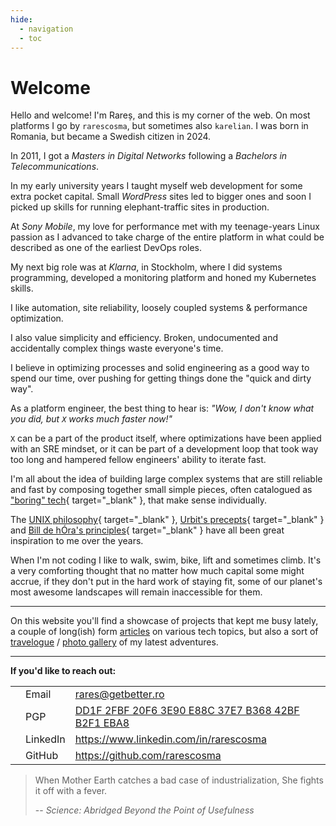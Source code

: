 ```yaml
---
hide:
  - navigation
  - toc
---
```


# Welcome

Hello and welcome! I'm Rareș, and this is my corner of the web. On most platforms I go by `rarescosma`, but sometimes
also `karelian`. I was born in Romania, but became a Swedish citizen in 2024.

In 2011, I got a _Masters in Digital Networks_ following a _Bachelors in Telecommunications_.

In my early university years I taught myself web development for some extra pocket capital. Small _WordPress_ sites led to
bigger ones and soon I picked up skills for running elephant-traffic sites in production. 

At _Sony Mobile_, my love for performance met with my teenage-years Linux passion as I advanced to take charge of the
entire platform in what could be described as one of the earliest DevOps roles.

My next big role was at _Klarna_, in Stockholm, where I did systems programming, developed a monitoring platform and honed
my Kubernetes skills.

I like automation, site reliability, loosely coupled systems & performance optimization.

I also value simplicity and efficiency. Broken, undocumented and accidentally complex things waste everyone's time.

I believe in optimizing processes and solid engineering as a good way to spend our time, over pushing for getting things
done the "quick and dirty way". 

As a platform engineer, the best thing to hear is: _"Wow, I don't know what you did, but `X` works much faster now!"_

`X` can be a part of the product itself, where optimizations have been applied with an SRE mindset, or it can be part of
a development loop that took way too long and hampered fellow engineers' ability to iterate fast.

I'm all about the idea of building large complex systems that are still reliable and fast by composing together small
simple pieces, often catalogued as ["boring" tech](https://mcfunley.com/choose-boring-technology){ target="_blank" },
that make sense individually.

The [UNIX philosophy](https://en.wikipedia.org/wiki/Unix_philosophy){ target="_blank" }, [Urbit's
precepts](https://urbit.org/blog/precepts){ target="_blank" } and [Bill de hÓra's
principles](https://dehora.net/principles){ target="_blank" } have all been great inspiration to me over the years.

When I'm not coding I like to walk, swim, bike, lift and sometimes climb. It's a very comforting thought that no matter
how much capital some might accrue, if they don't put in the hard work of staying fit, some of our planet's most awesome
landscapes will remain inaccessible for them.

---

On this website you'll find a showcase of projects that kept me busy lately, a couple of long(ish) form
[articles](tech/hybrid-cloud-federation-gcp-to-aws.md) on various tech topics, but also a sort of
[travelogue](journal/2022-08-17-tour-de-mont-blanc.md) / [photo gallery](journal/2020-09-03-the-quest-for-old-tjikko.md)
of my latest adventures.

---

**If you'd like to reach out:**

<div class="md-typeset__scrollwrap">
    <div class="md-typeset__table">
        <table>
            <tbody>
            <tr>
                <td><span class="twemoji"><svg xmlns="http://www.w3.org/2000/svg" viewBox="0 0 24 24"><path
                        d="m20 8-8 5-8-5V6l8 5 8-5m0-2H4c-1.11 0-2 .89-2 2v12a2 2 0 0 0 2 2h16a2 2 0 0 0 2-2V6a2 2 0 0 0-2-2"></path></svg></span>
                </td>
                <td>Email</td>
                <td><a href="mailto:rares@getbetter.ro">rares@getbetter.ro</a></td>
            </tr>
            <tr>
                <td><span class="twemoji"><svg xmlns="http://www.w3.org/2000/svg" viewBox="0 0 24 24"><path
                        d="M12 17a2 2 0 0 0 2-2 2 2 0 0 0-2-2 2 2 0 0 0-2 2 2 2 0 0 0 2 2m6-9a2 2 0 0 1 2 2v10a2 2 0 0 1-2 2H6a2 2 0 0 1-2-2V10a2 2 0 0 1 2-2h1V6a5 5 0 0 1 5-5 5 5 0 0 1 5 5v2zm-6-5a3 3 0 0 0-3 3v2h6V6a3 3 0 0 0-3-3"></path></svg></span>
                </td>
                <td>PGP</td>
                <td>
                    <a href="http://keyserver.ubuntu.com/pks/lookup?op=vindex&amp;search=0xDD1F2FBF20F63E90E88C37E7B36842BFB2F1EBA8&amp;fingerprint=on">DD1F
                        2FBF 20F6 3E90 E88C 37E7 B368 42BF B2F1 EBA8</a></td>
            </tr>
            <tr>
                <td><span class="twemoji"><svg xmlns="http://www.w3.org/2000/svg" viewBox="0 0 448 512"><!-- Font Awesome Free 6.6.0 by @fontawesome - https://fontawesome.com License - https://fontawesome.com/license/free (Icons: CC BY 4.0, Fonts: SIL OFL 1.1, Code: MIT License) Copyright 2024 Fonticons, Inc.--><path
                        d="M416 32H31.9C14.3 32 0 46.5 0 64.3v383.4C0 465.5 14.3 480 31.9 480H416c17.6 0 32-14.5 32-32.3V64.3c0-17.8-14.4-32.3-32-32.3M135.4 416H69V202.2h66.5V416zm-33.2-243c-21.3 0-38.5-17.3-38.5-38.5S80.9 96 102.2 96c21.2 0 38.5 17.3 38.5 38.5 0 21.3-17.2 38.5-38.5 38.5m282.1 243h-66.4V312c0-24.8-.5-56.7-34.5-56.7-34.6 0-39.9 27-39.9 54.9V416h-66.4V202.2h63.7v29.2h.9c8.9-16.8 30.6-34.5 62.9-34.5 67.2 0 79.7 44.3 79.7 101.9z"></path></svg></span>
                </td>
                <td>LinkedIn</td>
                <td><a href="https://www.linkedin.com/in/rarescosma">https://www.linkedin.com/in/rarescosma</a></td>
            </tr>
            <tr>
                <td><span class="twemoji"><svg xmlns="http://www.w3.org/2000/svg" viewBox="0 0 480 512"><!-- Font Awesome Free 6.6.0 by @fontawesome - https://fontawesome.com License - https://fontawesome.com/license/free (Icons: CC BY 4.0, Fonts: SIL OFL 1.1, Code: MIT License) Copyright 2024 Fonticons, Inc.--><path
                        d="M186.1 328.7c0 20.9-10.9 55.1-36.7 55.1s-36.7-34.2-36.7-55.1 10.9-55.1 36.7-55.1 36.7 34.2 36.7 55.1M480 278.2c0 31.9-3.2 65.7-17.5 95-37.9 76.6-142.1 74.8-216.7 74.8-75.8 0-186.2 2.7-225.6-74.8-14.6-29-20.2-63.1-20.2-95 0-41.9 13.9-81.5 41.5-113.6-5.2-15.8-7.7-32.4-7.7-48.8 0-21.5 4.9-32.3 14.6-51.8 45.3 0 74.3 9 108.8 36 29-6.9 58.8-10 88.7-10 27 0 54.2 2.9 80.4 9.2 34-26.7 63-35.2 107.8-35.2 9.8 19.5 14.6 30.3 14.6 51.8 0 16.4-2.6 32.7-7.7 48.2 27.5 32.4 39 72.3 39 114.2m-64.3 50.5c0-43.9-26.7-82.6-73.5-82.6-18.9 0-37 3.4-56 6-14.9 2.3-29.8 3.2-45.1 3.2-15.2 0-30.1-.9-45.1-3.2-18.7-2.6-37-6-56-6-46.8 0-73.5 38.7-73.5 82.6 0 87.8 80.4 101.3 150.4 101.3h48.2c70.3 0 150.6-13.4 150.6-101.3m-82.6-55.1c-25.8 0-36.7 34.2-36.7 55.1s10.9 55.1 36.7 55.1 36.7-34.2 36.7-55.1-10.9-55.1-36.7-55.1"></path></svg></span>
                </td>
                <td>GitHub</td>
                <td><a href="https://github.com/rarescosma">https://github.com/rarescosma</a></td>
            </tr>
            </tbody>
        </table>
    </div>
</div>

> When Mother Earth catches a bad case of industrialization, She fights it off with a fever.
>
> --  _Science: Abridged Beyond the Point of Usefulness_
